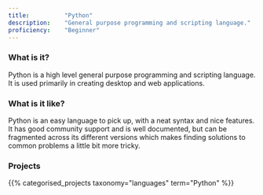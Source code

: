 ```yaml
---
title: 			"Python"
description: 	"General purpose programming and scripting language."
proficiency:	"Beginner"
---
```


### What is it?
Python is a high level general purpose programming and scripting language. It is used primarily in creating desktop and web applications.

### What is it like?
Python is an easy language to pick up, with a neat syntax and nice features. It has good community support and is well documented, but can be fragmented across its different versions which makes finding solutions to common problems a little bit more tricky.

### Projects
{{% categorised_projects taxonomy="languages" term="Python" %}}